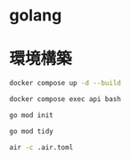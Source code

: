 # golang

# 環境構築
```sh
docker compose up -d --build

docker compose exec api bash

go mod init

go mod tidy

air -c .air.toml
```